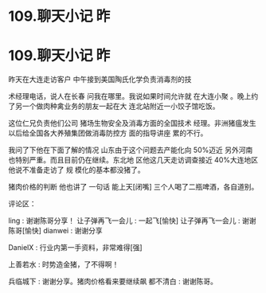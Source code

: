 # 109.聊天小记 昨

# 109.聊天小记 昨

昨天在大连走访客户 中午接到美国陶氏化学负责消毒剂的技

术经理电话，说人在长春 问我在哪里。我说如果时间允许就 在大连小聚 。晚上约了另一个做肉种禽业务的朋友一起在大 连北站附近一小饺子馆吃饭。

这位仁兄负责他们公司 猪场生物安全及消毒方面的全国技术 经理。非洲猪瘟发生以后给全国各大养殖集团做消毒防控方 面的指导讲座 累的不行。

我问了下他在下面了解的情况 山东由于这个问题去产能化向 50%迈近 另外河南也特别严重。而且目前仍在继续。东北地 区他这几天走访调查接近 40%大连地区他说不准备走访了 规 模化的基本都没猪了。

猪肉价格的判断 他也讲了 一句话 能上天[闭嘴] 三个人喝了二瓶啤酒，各自道别。

评论区：

ling : 谢谢陈哥分享！ 让子弹再飞一会儿 : 一起飞[愉快] 让子弹再飞一会儿 : 谢谢陈哥[愉快] dianwei : 谢谢分享

DanielX : 行业内第一手资料，非常难得[强]

上善若水 : 时势造金猪，了不得啊！

兵临城下 : 谢谢分享。猪肉价格看来要继续飙 都不清白 : 谢谢陈哥。